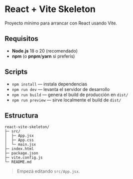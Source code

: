 # React + Vite Skeleton

Proyecto mínimo para arrancar con React usando Vite.

## Requisitos
- **Node.js** 18 o 20 (recomendado)  
- **npm** (o **pnpm**/**yarn** si preferís)

## Scripts
- `npm install` — instala dependencias
- `npm run dev` — levanta el servidor de desarrollo
- `npm run build` — genera el build de producción en `dist/`
- `npm run preview` — sirve localmente el build de `dist/`

## Estructura
```text
react-vite-skeleton/
├─ src/
│  ├─ App.jsx
│  ├─ App.css
│  └─ main.jsx
├─ index.html
├─ package.json
├─ vite.config.js
└─ README.md
```

> Empezá editando `src/App.jsx`.
